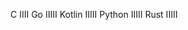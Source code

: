 C               IIII
Go              IIIII
Kotlin          IIIII
Python          IIIII
Rust            IIIII

